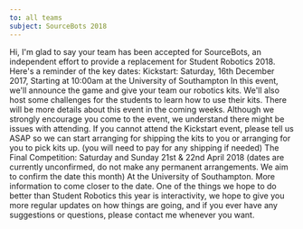 ```yaml
---
to: all teams
subject: SourceBots 2018
---
```


Hi,
I'm glad to say your team has been accepted for SourceBots, an independent effort to provide a replacement for Student Robotics 2018.
Here's a reminder of the key dates:
Kickstart:
Saturday, 16th December 2017, Starting at 10:00am
at the University of Southampton
In this event, we'll announce the game and give your team our robotics kits. We'll also host some challenges for the students to learn how to use their kits. There will be more details about this event in the coming weeks.
Although we strongly encourage you come to the event, we understand there might be issues with attending. If you cannot attend the Kickstart event, please tell us ASAP so we can start arranging for shipping the kits to you or arranging for you to pick kits up. (you will need to pay for any shipping if needed)
The Final Competition:
Saturday and Sunday 21st & 22nd April 2018 (dates are currently unconfirmed, do not make any permanent arrangements. We aim to confirm the date this month)
At the University of Southampton.
More information to come closer to the date.
One of the things we hope to do better than Student Robotics this year is interactivity, we hope to give you more regular updates on how things are going, and if you ever have any suggestions or questions, please contact me whenever you want.
